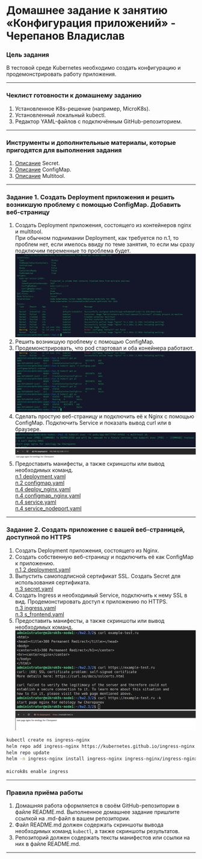# Домашнее задание к занятию «Конфигурация приложений» - Черепанов Владислав

### Цель задания

В тестовой среде Kubernetes необходимо создать конфигурацию и продемонстрировать работу приложения.

------

### Чеклист готовности к домашнему заданию

1. Установленное K8s-решение (например, MicroK8s).
2. Установленный локальный kubectl.
3. Редактор YAML-файлов с подключённым GitHub-репозиторием.

------

### Инструменты и дополнительные материалы, которые пригодятся для выполнения задания

1. [Описание](https://kubernetes.io/docs/concepts/configuration/secret/) Secret.
2. [Описание](https://kubernetes.io/docs/concepts/configuration/configmap/) ConfigMap.
3. [Описание](https://github.com/wbitt/Network-MultiTool) Multitool.

------

### Задание 1. Создать Deployment приложения и решить возникшую проблему с помощью ConfigMap. Добавить веб-страницу

1. Создать Deployment приложения, состоящего из контейнеров nginx и multitool.  
При обычном поднимании Deployment, как требуется по п.1, то проблем нет, если имелось ввиду по теме занятия, то если мы сразу подключим переменные то проблема будет.  
![problem_deploy](https://github.com/plusvaldis/kuber-homeworks/blob/main/2.3/img/1.png)
2. Решить возникшую проблему с помощью ConfigMap.  
3. Продемонстрировать, что pod стартовал и оба конейнера работают.  
![configmap](https://github.com/plusvaldis/kuber-homeworks/blob/main/2.3/img/2.png)
4. Сделать простую веб-страницу и подключить её к Nginx с помощью ConfigMap. Подключить Service и показать вывод curl или в браузере.  
![service_port](https://github.com/plusvaldis/kuber-homeworks/blob/main/2.3/img/3.png)  
![service_np](https://github.com/plusvaldis/kuber-homeworks/blob/main/2.3/img/4.png)
5. Предоставить манифесты, а также скриншоты или вывод необходимых команд.  
[п.1 deployment.yaml](https://github.com/plusvaldis/kuber-homeworks/blob/main/2.3/object/deployment.yaml "Деплой")  
[п.2 configmap.yaml](https://github.com/plusvaldis/kuber-homeworks/blob/main/2.3/object/configmap.yaml "Деплой")  
[п.4 deploy_nginx.yaml](https://github.com/plusvaldis/kuber-homeworks/blob/main/2.3/object/deploy_nginx.yaml "Деплой")  
[п.4 configmap_nginx.yaml](https://github.com/plusvaldis/kuber-homeworks/blob/main/2.3/object/configmap_nginx.yaml "Деплой")  
[п.4 service.yaml](https://github.com/plusvaldis/kuber-homeworks/blob/main/2.3/object/service.yaml "Деплой")  
[п.4 service_nodeport.yaml](https://github.com/plusvaldis/kuber-homeworks/blob/main/2.3/object/service_nodeport.yaml "Деплой")  

------

### Задание 2. Создать приложение с вашей веб-страницей, доступной по HTTPS 

1. Создать Deployment приложения, состоящего из Nginx.    
2. Создать собственную веб-страницу и подключить её как ConfigMap к приложению.  
[п.1,2 deployment.yaml](https://github.com/plusvaldis/kuber-homeworks/blob/main/2.3/object/2/deploy.yaml "Деплой") 
3. Выпустить самоподписной сертификат SSL. Создать Secret для использования сертификата.  
[п.3 secret.yaml](https://github.com/plusvaldis/kuber-homeworks/blob/main/2.3/object/2/secret.yaml "Деплой") 
4. Создать Ingress и необходимый Service, подключить к нему SSL в вид. Продемонстировать доступ к приложению по HTTPS.  
[п.3 ingress.yaml](https://github.com/plusvaldis/kuber-homeworks/blob/main/2.3/object/2/ingress.yaml "Деплой")  
[п.3 s_frontend.yaml](https://github.com/plusvaldis/kuber-homeworks/blob/main/2.3/object/2/s_frontend.yaml "Деплой")  
5. Предоставить манифесты, а также скриншоты или вывод необходимых команд.  
![service_np](https://github.com/plusvaldis/kuber-homeworks/blob/main/2.3/img/5.png)  
![service_np](https://github.com/plusvaldis/kuber-homeworks/blob/main/2.3/img/6.png)  

```bash
kubectl create ns ingress-nginx  
helm repo add ingress-nginx https://kubernetes.github.io/ingress-nginx  
helm repo update  
helm -n ingress-nginx install ingress-nginx ingress-nginx/ingress-nginx  

microk8s enable ingress
```

------

### Правила приёма работы

1. Домашняя работа оформляется в своём GitHub-репозитории в файле README.md. Выполненное домашнее задание пришлите ссылкой на .md-файл в вашем репозитории.
2. Файл README.md должен содержать скриншоты вывода необходимых команд `kubectl`, а также скриншоты результатов.
3. Репозиторий должен содержать тексты манифестов или ссылки на них в файле README.md.

------
